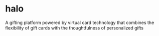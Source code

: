# halo
A gifting platform powered by virtual card technology that combines the flexibility of gift cards with the thoughtfulness of personalized gifts
